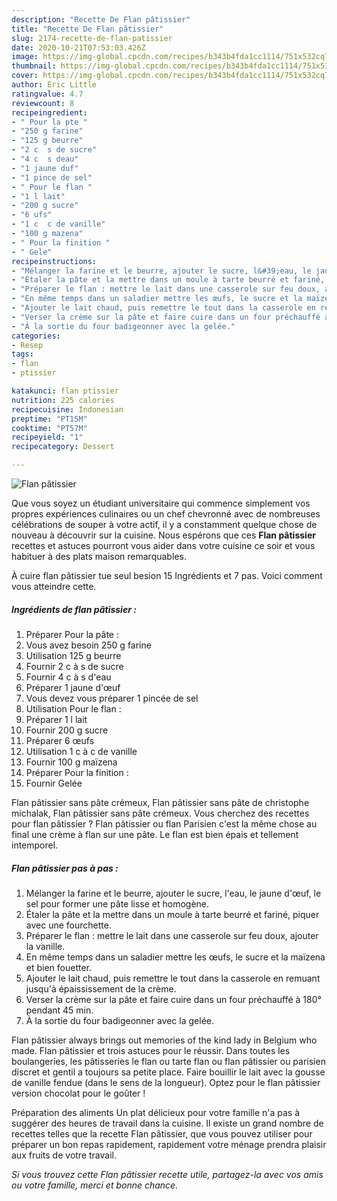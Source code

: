 ```yaml
---
description: "Recette De Flan pâtissier"
title: "Recette De Flan pâtissier"
slug: 2174-recette-de-flan-patissier
date: 2020-10-21T07:53:03.426Z
image: https://img-global.cpcdn.com/recipes/b343b4fda1cc1114/751x532cq70/flan-patissier-photo-principale-de-la-recette.jpg
thumbnail: https://img-global.cpcdn.com/recipes/b343b4fda1cc1114/751x532cq70/flan-patissier-photo-principale-de-la-recette.jpg
cover: https://img-global.cpcdn.com/recipes/b343b4fda1cc1114/751x532cq70/flan-patissier-photo-principale-de-la-recette.jpg
author: Eric Little
ratingvalue: 4.7
reviewcount: 8
recipeingredient:
- " Pour la pte "
- "250 g farine"
- "125 g beurre"
- "2 c  s de sucre"
- "4 c  s deau"
- "1 jaune duf"
- "1 pince de sel"
- " Pour le flan "
- "1 l lait"
- "200 g sucre"
- "6 ufs"
- "1 c  c de vanille"
- "100 g mazena"
- " Pour la finition "
- " Gele"
recipeinstructions:
- "Mélanger la farine et le beurre, ajouter le sucre, l&#39;eau, le jaune d&#39;œuf, le sel pour former une pâte lisse et homogène."
- "Étaler la pâte et la mettre dans un moule à tarte beurré et fariné, piquer avec une fourchette."
- "Préparer le flan : mettre le lait dans une casserole sur feu doux, ajouter la vanille."
- "En même temps dans un saladier mettre les œufs, le sucre et la maïzena et bien fouetter."
- "Ajouter le lait chaud, puis remettre le tout dans la casserole en remuant jusqu&#39;à épaississement de la crème."
- "Verser la crème sur la pâte et faire cuire dans un four préchauffé à 180° pendant 45 min."
- "À la sortie du four badigeonner avec la gelée."
categories:
- Resep
tags:
- flan
- ptissier

katakunci: flan ptissier 
nutrition: 225 calories
recipecuisine: Indonesian
preptime: "PT15M"
cooktime: "PT57M"
recipeyield: "1"
recipecategory: Dessert

---
```



![Flan pâtissier](https://img-global.cpcdn.com/recipes/b343b4fda1cc1114/751x532cq70/flan-patissier-photo-principale-de-la-recette.jpg)

Que vous soyez un étudiant universitaire qui commence simplement vos propres expériences culinaires ou un chef chevronné avec de nombreuses célébrations de souper à votre actif, il y a constamment quelque chose de nouveau à découvrir sur la cuisine. Nous espérons que ces <strong> Flan pâtissier </strong> recettes et astuces pourront vous aider dans votre cuisine ce soir et vous habituer à des plats maison remarquables.

<!--inarticleads1-->

À cuire flan pâtissier tue seul besion 15 Ingrédients et 7 pas. Voici comment vous atteindre cette.

##### Ingrédients de flan pâtissier :

1. Préparer  Pour la pâte :
1. Vous avez besoin 250 g farine
1. Utilisation 125 g beurre
1. Fournir 2 c à s de sucre
1. Fournir 4 c à s d&#39;eau
1. Préparer 1 jaune d&#39;œuf
1. Vous devez vous préparer 1 pincée de sel
1. Utilisation  Pour le flan :
1. Préparer 1 l lait
1. Fournir 200 g sucre
1. Préparer 6 œufs
1. Utilisation 1 c à c de vanille
1. Fournir 100 g maïzena
1. Préparer  Pour la finition :
1. Fournir  Gelée


Flan pâtissier sans pâte crémeux, Flan pâtissier sans pâte de christophe michalak, Flan pâtissier sans pâte crémeux. Vous cherchez des recettes pour flan pâtissier ? Flan pâtissier ou flan Parisien c&#39;est la même chose au final une crème à flan sur une pâte. Le flan est bien épais et tellement intemporel. 

<!--inarticleads2-->

##### Flan pâtissier pas à pas :

1. Mélanger la farine et le beurre, ajouter le sucre, l&#39;eau, le jaune d&#39;œuf, le sel pour former une pâte lisse et homogène.
1. Étaler la pâte et la mettre dans un moule à tarte beurré et fariné, piquer avec une fourchette.
1. Préparer le flan : mettre le lait dans une casserole sur feu doux, ajouter la vanille.
1. En même temps dans un saladier mettre les œufs, le sucre et la maïzena et bien fouetter.
1. Ajouter le lait chaud, puis remettre le tout dans la casserole en remuant jusqu&#39;à épaississement de la crème.
1. Verser la crème sur la pâte et faire cuire dans un four préchauffé à 180° pendant 45 min.
1. À la sortie du four badigeonner avec la gelée.


Flan pâtissier always brings out memories of the kind lady in Belgium who made. Flan pâtissier et trois astuces pour le réussir. Dans toutes les boulangeries, les pâtisseries le flan ou tarte flan ou flan pâtissier ou parisien discret et gentil a toujours sa petite place. Faire bouillir le lait avec la gousse de vanille fendue (dans le sens de la longueur). Optez pour le flan pâtissier version chocolat pour le goûter ! 

<!--inarticleads1-->

<p>
Préparation des aliments Un plat délicieux pour votre famille n'a pas à suggérer des heures de travail dans la cuisine. Il existe un grand nombre de recettes telles que la recette Flan pâtissier, que vous pouvez utiliser pour préparer un bon repas rapidement, rapidement votre ménage prendra plaisir aux fruits de votre travail.
</p>

<p>
<i>Si vous trouvez cette Flan pâtissier recette utile, partagez-la avec vos amis ou votre famille, merci et bonne chance.</i>
</p>
